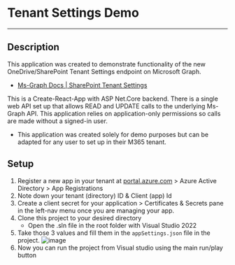 # Tenant Settings Demo
---
## Description
This application was created to demonstrate functionality of the new OneDrive/SharePoint Tenant Settings endpoint on Microsoft Graph.
* [Ms-Graph Docs | SharePoint Tenant Settings](https://learn.microsoft.com/en-us/graph/api/resources/tenantadmin-settings?view=graph-rest-beta)

This is a Create-React-App with ASP Net.Core backend. There is a single web API set up that allows READ and UPDATE calls to the underlying Ms-Graph API. This application relies on application-only permissions so calls are made without a signed-in user. 
* This application was created solely for demo purposes but can be adapted for any user to set up in their M365 tenant.

## Setup
1. Register a new app in your tenant at [portal.azure.com](https://portal.azure.com) > Azure Active Directory > App Registrations
2. Note down your tenant (directory) ID & Client (app) Id
3. Create a client secret for your application > Certificates & Secrets pane in the left-nav menu once you are managing your app.
4. Clone this project to your desired directory
    * Open the .sln file in the root folder with Visual Studio 2022
6. Take those 3 values and fill them in the `appSettings.json` file in the project. 
![image](https://user-images.githubusercontent.com/12795629/191163577-d0d94de1-c178-4edc-b814-f65da8674c44.png)
7. Now you can run the project from Visual studio using the main run/play button
